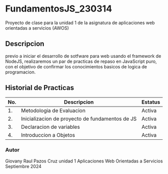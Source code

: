 # FundamentosJS_230314
Proyecto de clase para la unidad 1 de la asignatura de aplicaciones web orientadas  a servicios (AWOS)
## Descripcion 
previo a iniciar el desarrollo de sotfware para web usando el framework de NodeJS, realizaremos
un par de practicas de repaso en JavaScript puro, con el objetivo de confirmar los conocimientos 
basicos de logica de programacion.

## Historial de Practicas 

|No.|Descripcion|Estatus|
|--|--|--| 
|1.|Metodologia de Evaluacion|Activa|
|2.|Inicializacion de proyecto de fundamentos de JS|Activa|
|3.|Declaracion de variables |Activa|
|4.|Introduccion a Objetos|Activa


### Autor
Giovany Raul Pazos Cruz
unidad 1 
Aplicaciones Web Orientadas a Servicios 
Septiembre 2024